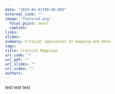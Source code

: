```yaml
---
date: "2019-04-01T00:00:00Z"
external_link: ""
image: "featured.png"
  focal_point: smart
  caption:
links:
slides: 
summary: Critical approaches to mapping and data
tags:
title: Critical Mappings
url_code: ""
url_pdf: ""
url_slides: ""
url_video: ""
authors:
---
```


test test test
